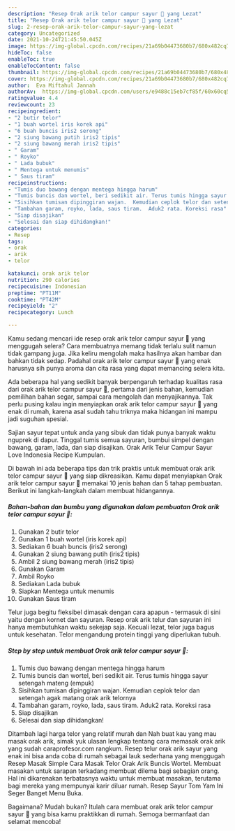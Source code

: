 ```yaml
---
description: "Resep Orak arik telor campur sayur 🤤 yang Lezat"
title: "Resep Orak arik telor campur sayur 🤤 yang Lezat"
slug: 2-resep-orak-arik-telor-campur-sayur-yang-lezat
category: Uncategorized
date: 2021-10-24T21:45:50.045Z
image: https://img-global.cpcdn.com/recipes/21a69b04473680b7/680x482cq70/orak-arik-telor-campur-sayur-foto-resep-utama.jpg
hideToc: false
enableToc: true
enableTocContent: false
thumbnail: https://img-global.cpcdn.com/recipes/21a69b04473680b7/680x482cq70/orak-arik-telor-campur-sayur-foto-resep-utama.jpg
cover: https://img-global.cpcdn.com/recipes/21a69b04473680b7/680x482cq70/orak-arik-telor-campur-sayur-foto-resep-utama.jpg
author:  Eva Miftahul Jannah
authorAv:  https://img-global.cpcdn.com/users/e9488c15eb7cf85f/60x60cq50/avatar.jpg
ratingvalue: 4.4
reviewcount: 23
recipeingredient:
- "2 butir telor"
- "1 buah wortel iris korek api"
- "6 buah buncis iris2 serong"
- "2 siung bawang putih iris2 tipis"
- "2 siung bawang merah iris2 tipis"
- " Garam"
- " Royko"
- " Lada bubuk"
- " Mentega untuk menumis"
- " Saus tiram"
recipeinstructions:
- "Tumis duo bawang dengan mentega hingga harum"
- "Tumis buncis dan wortel, beri sedikit air. Terus tumis hingga sayur setengah mateng (empuk)"
- "Sisihkan tumisan dipinggiran wajan.  Kemudian ceplok telor dan setengah agak matang orak arik telornya"
- "Tambahan garam, royko, lada, saus tiram.  Aduk2 rata. Koreksi rasa"
- "Siap disajikan"
- "Selesai dan siap dihidangkan!"
categories:
- Resep
tags:
- orak
- arik
- telor

katakunci: orak arik telor 
nutrition: 290 calories
recipecuisine: Indonesian
preptime: "PT11M"
cooktime: "PT42M"
recipeyield: "2"
recipecategory: Lunch

---
```



Kamu sedang mencari ide resep orak arik telor campur sayur 🤤 yang menggugah selera? Cara membuatnya memang tidak terlalu sulit namun tidak gampang juga. Jika keliru mengolah maka hasilnya akan hambar dan bahkan tidak sedap. Padahal orak arik telor campur sayur 🤤 yang enak harusnya sih punya aroma dan cita rasa yang dapat memancing selera kita.


Ada beberapa hal yang sedikit banyak berpengaruh terhadap kualitas rasa dari orak arik telor campur sayur 🤤, pertama dari jenis bahan, kemudian pemilihan bahan segar, sampai cara mengolah dan menyajikannya. Tak perlu pusing kalau ingin menyiapkan orak arik telor campur sayur 🤤 yang enak di rumah, karena asal sudah tahu triknya maka hidangan ini mampu jadi suguhan spesial.

Sajian sayur tepat untuk anda yang sibuk dan tidak punya banyak waktu nguprek di dapur. Tinggal tumis semua sayuran, bumbui simpel dengan bawang, garam, lada, dan siap disajikan. Orak Arik Telur Campur Sayur Love Indonesia Recipe Kumpulan.


Di bawah ini ada beberapa tips dan trik praktis untuk membuat orak arik telor campur sayur 🤤 yang siap dikreasikan. Kamu dapat menyiapkan Orak arik telor campur sayur 🤤 memakai 10 jenis bahan dan 5 tahap pembuatan. Berikut ini langkah-langkah dalam membuat hidangannya.

<!--inarticleads1-->

##### Bahan-bahan dan bumbu yang digunakan dalam pembuatan Orak arik telor campur sayur 🤤:

1. Gunakan 2 butir telor
1. Gunakan 1 buah wortel (iris korek api)
1. Sediakan 6 buah buncis (iris2 serong)
1. Gunakan 2 siung bawang putih (iris2 tipis)
1. Ambil 2 siung bawang merah (iris2 tipis)
1. Gunakan  Garam
1. Ambil  Royko
1. Sediakan  Lada bubuk
1. Siapkan  Mentega untuk menumis
1. Gunakan  Saus tiram


Telur juga begitu fleksibel dimasak dengan cara apapun - termasuk di sini yaitu dengan kornet dan sayuran. Resep orak arik telur dan sayuran ini hanya membutuhkan waktu sekejap saja. Kecuali lezat, telor juga bagus untuk kesehatan. Telor mengandung protein tinggi yang diperlukan tubuh. 

<!--inarticleads2-->

##### Step by step untuk membuat Orak arik telor campur sayur 🤤:

1. Tumis duo bawang dengan mentega hingga harum
1. Tumis buncis dan wortel, beri sedikit air. Terus tumis hingga sayur setengah mateng (empuk)
1. Sisihkan tumisan dipinggiran wajan.  Kemudian ceplok telor dan setengah agak matang orak arik telornya
1. Tambahan garam, royko, lada, saus tiram.  Aduk2 rata. Koreksi rasa
1. Siap disajikan
1. Selesai dan siap dihidangkan!

Ditambah lagi harga telor yang relatif murah dan Nah buat kau yang mau masak orak arik, simak yuk ulasan lengkap tentang cara memasak orak arik yang sudah caraprofesor.com rangkum. Resep telur orak arik sayur yang enak ini bisa anda coba di rumah sebagai lauk sederhana yang menggugah Resep Masak Simple Cara Masak Telor Orak Arik Buncis Wortel. Membuat masakan untuk sarapan terkadang membuat dilema bagi sebagian orang. Hal ini dikarenakan terbatasnya waktu untuk membuat masakan, terutama bagi mereka yang mempunyai karir diluar rumah. Resep Sayur Tom Yam Ini Seger Banget Menu Buka. 

Bagaimana? Mudah bukan? Itulah cara membuat orak arik telor campur sayur 🤤 yang bisa kamu praktikkan di rumah. Semoga bermanfaat dan selamat mencoba!
